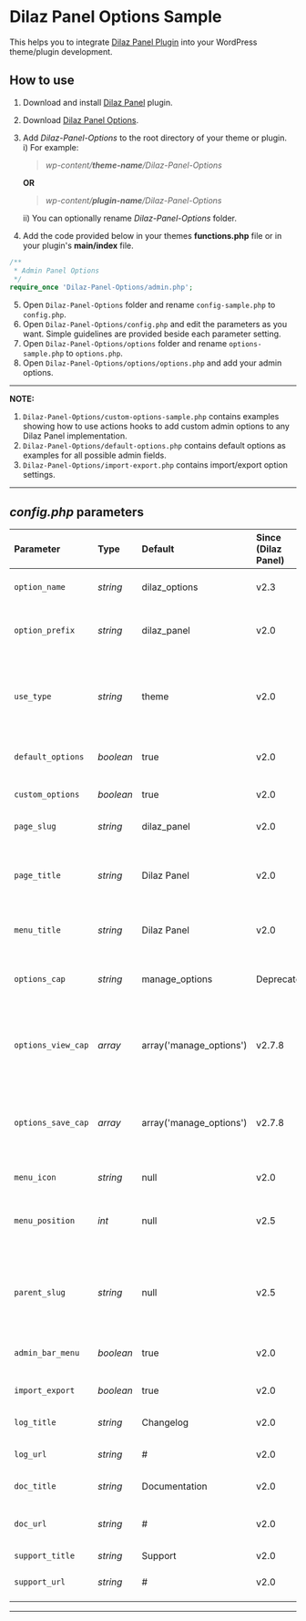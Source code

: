 # Dilaz Panel Options Sample
This helps you to integrate [Dilaz Panel Plugin](https://github.com/Rodgath/Dilaz-Panel-Plugin) into your WordPress theme/plugin development. 

## How to use
1. Download and install [Dilaz Panel](https://github.com/Rodgath/Dilaz-Panel-Plugin/archive/master.zip) plugin.
2. Download [Dilaz Panel Options](https://github.com/Rodgath/Dilaz-Panel-Options/archive/master.zip).
3. Add *Dilaz-Panel-Options* to the root directory of your theme or plugin. <br />
   i) For example: <br />
      > *wp-content/__theme-name__/Dilaz-Panel-Options*
      
      __OR__
      
      > *wp-content/__plugin-name__/Dilaz-Panel-Options* <br />
      
   ii) You can optionally rename *Dilaz-Panel-Options* folder.
4. Add the code provided below in your themes __functions.php__ file or in your plugin's __main/index__ file. 
```php
/**
 * Admin Panel Options
 */
require_once 'Dilaz-Panel-Options/admin.php';
```
5. Open ```Dilaz-Panel-Options``` folder and rename ```config-sample.php``` to ```config.php```.
6. Open ```Dilaz-Panel-Options/config.php``` and edit the parameters as you want. Simple guidelines are provided beside each parameter setting.
7. Open ```Dilaz-Panel-Options/options``` folder and rename ```options-sample.php``` to ```options.php```.
8. Open ```Dilaz-Panel-Options/options/options.php``` and add your admin options. 

***

__NOTE:__
1. ```Dilaz-Panel-Options/custom-options-sample.php``` contains examples showing how to use actions hooks to add custom admin options to any Dilaz Panel implementation.
2. ```Dilaz-Panel-Options/default-options.php``` contains default options as examples for all possible admin fields.
3. ```Dilaz-Panel-Options/import-export.php``` contains import/export option settings.

***

## *config.php* parameters

| Parameter     | Type    | Default | Since (Dilaz Panel)  | Details |
| :------------- |:----------|:----------| :-------------| :----- |
| `option_name`   | *string* | dilaz_options | v2.3 | Used to save settings. Must be unique. |
| `option_prefix` | *string* | dilaz_panel | v2.0 | Not used to save settings. Must be unique. |
| `use_type` | *string* | theme | v2.0 | Where the panel is used. Enter `theme` if used within a theme OR `plugin` if used within a plugin |
| `default_options` | *boolean* | true | v2.0 | Whether to load default options. |
| `custom_options` | *boolean* | true | v2.0 | Whether to load custom options. |
| `page_slug` | *string* | dilaz_panel | v2.0 | Must be unique. |
| `page_title` | *string* | Dilaz Panel | v2.0 | The text to be displayed in the title tags of the page when the menu is selected. |
| `menu_title` | *string* | Dilaz Panel | v2.0 | The text to be used for the menu. |
| `options_cap` | *string* | manage_options | Deprecated | The capability required for this menu to be displayed to the user. |
| `options_view_cap` | *array* | array('manage_options') | v2.7.8 | The capabilities required for this menu to be displayed to the user. |
| `options_save_cap` | *array* | array('manage_options') | v2.7.8 | The capabilities required for the user to save the options for the panel. |
| `menu_icon` | *string* | null | v2.0 | Dashicon menu icon. |
| `menu_position` | *int* | null | v2.5 | Position in menu order. Works with top-level menu only. |
| `parent_slug` | *string* | null | v2.5 | The slug name for the parent menu (or the file name of a standard WordPress admin page). |
| `admin_bar_menu` | *boolean* | true | v2.0 | 'true' to show panel in admin bar menu. |
| `import_export` | *boolean* | true | v2.0 | 'true' to enable import/export field. |
| `log_title` | *string* | Changelog | v2.0 | Changlelog title. |
| `log_url` | *string* | # | v2.0 | Changlelog url. Leave empty to disable. |
| `doc_title` | *string* | Documentation | v2.0 | Documentation title. |
| `doc_url` | *string* | # | v2.0 | Documentation url. Leave empty to disable. |
| `support_title` | *string* | Support | v2.0 | Support title. |
| `support_url` | *string* | # | v2.0 | Support url. Leave empty to disable. |

*** 

